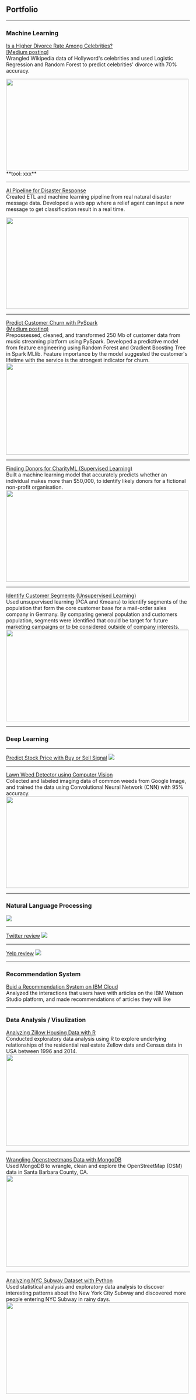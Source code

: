 ## Portfolio 

---

### Machine Learning

[Is a Higher Divorce Rate Among Celebrities?](https://github.com/cyuancheng/BlogPost_Celebrity_Divorce)
<br>[\[Medium posting\]](https://medium.com/@cyuancheng/is-a-high-divorce-rate-among-celebrities-b87a9b9bdf28)
<br>Wrangled Wikipedia data of Hollyword's celebrities and used Logistic Regression and Random Forest to predict celebrities' divorce with 70% accuracy.

<img src="images/photo_divorce.png" width="500" height="250">
**tool: xxx**

---
[AI Pipeline for Disaster Response](https://github.com/cyuancheng/Disaster-Response-Pipeline)
<br>Created ETL and machine learning pipeline from real natural disaster message data. Developed a web app where a relief agent can input a new message to get classification result in a real time.

<img src="images/photo_disaster.png" width="500" height="250">

---
[Predict Customer Churn with PySpark](https://github.com/cyuancheng/Sparkify)
<br>[(Medium posting)](https://medium.com/@cyuancheng/use-machine-learning-to-predict-customer-churn-9281cc249c7a)
<br>Prepossessed, cleaned, and transformed 250 Mb of customer data from music streaming platform using PySpark. Developed a predictive model from  feature engineering using Random Forest and Gradient Boosting Tree in Spark MLlib. Feature importance by the model suggested the customer's lifetime with the service is the strongest indicator for churn.<br>
<img src="images/photo_churn.png" width="500" height="250">

---
[Finding Donors for CharityML (Supervised Learning)](https://github.com/cyuancheng/Finding-Donors-for-CharityML/blob/master/finding_donors.ipynb)
<br>Built a machine learning model that accurately predicts whether an individual makes more than $50,000, to identify likely donors for a fictional non-profit organisation.<br>
<img src="images/photo_donor.png" width="500" height="250">

---
[Identify Customer Segments (Unsupervised Learning)](https://github.com/cyuancheng/Identify_Customer_Segments/blob/master/Identify_Customer_Segments.ipynb)
<br>Used unsupervised learning (PCA and Kmeans) to identify segments of the population that form the core customer base for a mail-order sales company in Germany. By comparing general population and customers population, segments were identified that could be target for future marketing campaigns or to be considered outside of company interests.<br>
<img src="images/photo_segment.png" width="500" height="250">

---

### Deep Learning
---
[Predict Stock Price with Buy or Sell Signal](/Project_4)
<img src="images/dummy_thumbnail.jpg?raw=true"/>

---
[Lawn Weed Detector using Computer Vision](https://github.com/cyuancheng/Lawn_Weed)
<br>Collected and labeled imaging data of common weeds from Google Image, and trained the data using Convolutional Neural Network (CNN) with 95% accuracy.<br>
<img src="images/photo_weed.png" width="500" height="250">

---
### Natural Language Processing

[](/Project_6)
<img src="images/dummy_thumbnail.jpg?raw=true"/>

---
[Twitter review](/Project_7)
<img src="images/dummy_thumbnail.jpg?raw=true"/>

---

[Yelp review](/Project_7)
<img src="images/dummy_thumbnail.jpg?raw=true"/>

---

### Recommendation System
[Buid a Recommendation System on IBM Cloud](https://github.com/cyuancheng/recommendation_with_IBM)
<br>Analyzed the interactions that users have with articles on the IBM Watson Studio platform, and made recommendations of articles they will like<br>

---

### Data Analysis / Visulization

[Analyzing Zillow Housing Data with R](http://rpubs.com/cyuancheng/ZillowHousing)
<br>Conducted exploratory data analysis using R to explore underlying relationships of the residential real estate Zellow data and Census data in USA between 1996 and 2014.<br>
<img src="images/photo_zillow.png" width="500" height="250">

---
[Wrangling Openstreetmaps Data with MongoDB](https://github.com/cyuancheng/Data-Wrangle-Openstreetmaps-Data/)
<br>Used MongoDB to wrangle, clean and explore the OpenStreetMap (OSM) data in Santa Barbara County, CA.<br>
<img src="images/photo_mongodb.jpg" width="500" height="250">

---
[Analyzing NYC Subway Dataset with Python](https://nbviewer.jupyter.org/github/cyuancheng/Intro-Data-Science/blob/master/AnalyzingNYCSubwayDataset.ipynb)
<br>Used statistical analysis and exploratory data analysis to discover interesting patterns about the New York City Subway and discovered more people entering NYC Subway in rainy days.<br>
<img src="images/photo_nyc.png" width="500" height="250">



